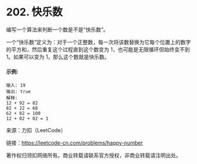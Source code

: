 # 202. 快乐数

编写一个算法来判断一个数是不是“快乐数”。

一个“快乐数”定义为：对于一个正整数，每一次将该数替换为它每个位置上的数字的平方和，然后重复这个过程直到这个数变为 1，也可能是无限循环但始终变不到 1。如果可以变为 1，那么这个数就是快乐数。

#### 示例: 

```
输入: 19
输出: true
解释:
12 + 92 = 82
82 + 22 = 68
62 + 82 = 100
12 + 02 + 02 = 1
```

来源：力扣（LeetCode）

链接：https://leetcode-cn.com/problems/happy-number

著作权归领扣网络所有。商业转载请联系官方授权，非商业转载请注明出处。
